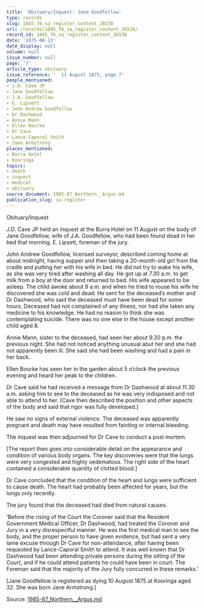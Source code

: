 ```yaml
---
title: 'Obituary/Inquest: Jane Goodfellow'
type: records
slug: 1845_76_sa_register_content_26538
url: /records/1845_76_sa_register_content_26538/
record_id: 1845_76_sa_register_content_26538
date: '1875-08-13'
date_display: null
volume: null
issue_number: null
page: '7'
article_type: obituary
issue_reference: '  13 August 1875, page 7'
people_mentioned:
- J.D. Cave JP
- Jane Goodfellow
- J.A. Goodfellow
- E. Lipsett
- John Andrew Goodfellow
- Dr Dashwood
- Annie Mann
- Ellen Bourke
- Dr Cave
- Lance-Caporal Smith
- Jane Armstrong
places_mentioned:
- Burra Hotel
- Kooringa
topics:
- death
- inquest
- medical
- obituary
source_document: 1985-87_Northern__Argus.md
publication_slug: sa-register
---
```


  Obituary/Inquest
  
  J.D. Cave JP held an inquest at the Burra Hotel on 11 August on the body of Jane Goodfellow, wife of J.A. Goodfellow, who had been found dead in her bed that morning.  E. Lipsett, foreman of the jury.
  
  John Andrew Goodfellow, licensed surveyor, described coming home at about midnight, having supper and then taking a 20-month-old girl from the cradle and putting her with his wife in bed.  He did not try to wake his wife, as she was very tired after washing all day.  He got up at 7.30 a.m. to get milk from a boy at the door and returned to bed.  His wife appeared to be asleep.  The child awoke about 9 a.m. and when he tried to rouse his wife he discovered she was cold and dead.  He sent for the deceased’s mother and Dr Dashwood, who said the deceased must have been dead for some hours.  Deceased had not complained of any illness, nor had she taken any medicine to his knowledge.  He had no reason to think she was contemplating suicide.  There was no one else in the house except another child aged 8.
  
  Annie Mann, sister to the deceased, had seen her about 9.30 p.m. the previous night.  She had not noticed anything unusual abut her and she had not apparently been ill.  She said she had been washing and had a pain in her back.
  
  Ellen Bourke has seen her in the garden about 5 o’clock the previous evening and heard her peak to the children.
  
  Dr Cave said he had received a message from Dr Dashwood at about 11.30 a.m. asking him to see to the deceased as he was very indisposed and not able to attend to her.  [Cave then described the position and other aspects of the body and said that rigor was fully developed.]
  
  He saw no signs of external violence.  The deceased was apparently pregnant and death may have resulted from fainting or internal bleeding.
  
  The inquest was then adjourned for Dr Cave to conduct a post mortem.
  
  [The report then goes into considerable detail on the appearance and condition of various body organs.  The key discoveries were that the lungs were very congested and highly oedematous.  The right side of the heart contained a considerable quantity of clotted blood.]
  
  Dr Cave concluded that the condition of the heart and lungs were sufficient to cause death.  The heart had probably been affected for years, but the lungs only recently.
  
  The jury found that the deceased had died from natural causes.
  
  ‘Before the rising of the Court the Coroner said that the Resident Government Medical Officer, Dr Dashwood, had treated the Coroner and Jury in a very disrespectful manner.  He was the first medical man to see the body, and the proper person to have given evidence, but had sent a very lame excuse through Dr Cave for non-attendance, after having been requested by Lance-Caporal Smith to attend.  It was well known that Dr Dashwood had been attending private persons during the sitting of the Court, and if he could attend patients he could have been in court.  The Foreman said that the majority of the Jury fully concurred in these remarks.’
  
  [Jane Goodfellow is registered as dying 10 August 1875 at Kooringa aged 32.  She was born Jane Armstrong.]

Source: [1985-87_Northern__Argus.md](/downloads/markdown/1985-87_Northern__Argus.md)
